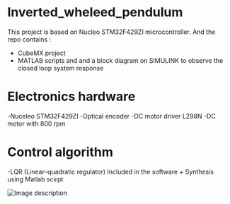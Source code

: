 # Inverted_wheleed_pendulum
This project is based on Nucleo STM32F429ZI microcontroller. And the repo contains : 
- CubeMX project
- MATLAB scripts and and a block diagram on SIMULINK to observe the closed loop system response 

# Electronics hardware
-Nuceleo STM32F429ZI
-Optical encoder 
-DC motor driver L298N
-DC motor with 800 rpm

# Control algorithm
-LQR (Linear–quadratic regulator) Included in the software + Synthesis using Matlab scirpt

![Image description](C:/Users/amine/Downloads/imu-sensor.jpg)


